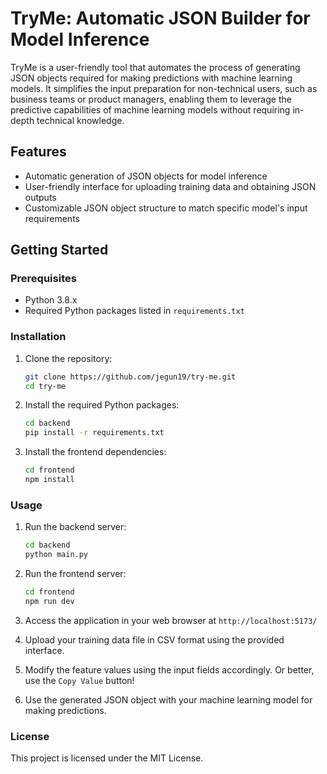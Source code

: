 # TryMe: Automatic JSON Builder for Model Inference

TryMe is a user-friendly tool that automates the process of generating JSON objects required for making predictions with machine learning models. It simplifies the input preparation for non-technical users, such as business teams or product managers, enabling them to leverage the predictive capabilities of machine learning models without requiring in-depth technical knowledge.

## Features

- Automatic generation of JSON objects for model inference
- User-friendly interface for uploading training data and obtaining JSON outputs
- Customizable JSON object structure to match specific model's input requirements

## Getting Started

### Prerequisites

- Python 3.8.x
- Required Python packages listed in `requirements.txt`

### Installation

1. Clone the repository:

   ```bash
   git clone https://github.com/jegun19/try-me.git
   cd try-me
   ```

2. Install the required Python packages:

   ```bash
   cd backend
   pip install -r requirements.txt
   ```

3. Install the frontend dependencies:

   ```bash
   cd frontend
   npm install
   ```

### Usage

1. Run the backend server:

   ```bash
   cd backend
   python main.py
   ```

2. Run the frontend server:

   ```bash
   cd frontend
   npm run dev
   ```

3. Access the application in your web browser at `http://localhost:5173/`
4. Upload your training data file in CSV format using the provided interface.
5. Modify the feature values using the input fields accordingly. Or better, use the `Copy Value` button!
6. Use the generated JSON object with your machine learning model for making predictions.

### License

This project is licensed under the MIT License.
